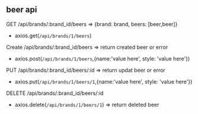 ## beer api
GET	/api/brands/:brand_id/beers => {brand: brand, beers: [beer,beer]}
  - axios.get(`/api/brands/1/beers`)

Create	/api/brands/:brand_id/beers => return created beer or error
 - axios.post(`/api/brands/1/beers`,{name:'value here', style: 'value here'})

PUT	/api/brands/:brand_id/beers/:id => return updat beer or error
  - axios.put(`/api/brands/1/beers/1`,{name:'value here', style: 'value here'})

DELETE	/api/brands/:brand_id/beers/:id
 - axios.delete(`/api/brands/1/beers/1`) => return deleted beer
